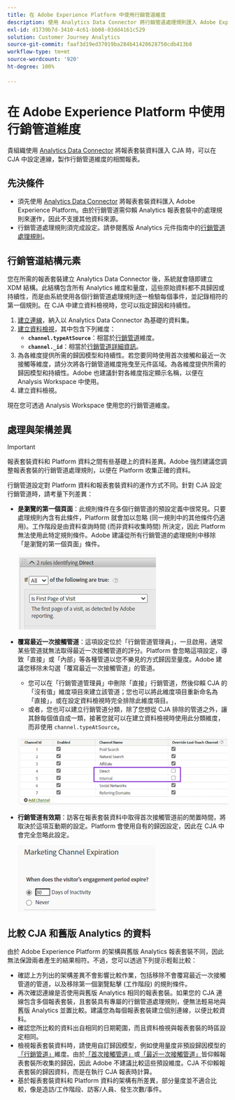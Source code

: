 ```yaml
---
title: 在 Adobe Experience Platform 中使用行銷管道維度
description: 使用 Analytics Data Connector 將行銷管道處理規則匯入 Adobe Experience Platform。
exl-id: d1739b7d-3410-4c61-bb08-03dd4161c529
solution: Customer Journey Analytics
source-git-commit: faaf3d19ed37019ba284b41420628750cdb413b8
workflow-type: tm+mt
source-wordcount: '920'
ht-degree: 100%

---
```


# 在 Adobe Experience Platform 中使用行銷管道維度

貴組織使用 [Analytics Data Connector](https://experienceleague.adobe.com/docs/experience-platform/sources/connectors/adobe-applications/analytics.html?lang=zh-Hant) 將報表套裝資料匯入 CJA 時，可以在 CJA 中設定連線，製作行銷管道維度的相關報表。

## 先決條件

* 須先使用 [Analytics Data Connector](https://experienceleague.adobe.com/docs/experience-platform/sources/connectors/adobe-applications/analytics.html) 將報表套裝資料匯入 Adobe Experience Platform。由於行銷管道需仰賴 Analytics 報表套裝中的處理規則來運作，因此不支援其他資料來源。
* 行銷管道處理規則須完成設定。請參閱舊版 Analytics 元件指南中的[行銷管道處理規則](https://experienceleague.adobe.com/docs/analytics/components/marketing-channels/c-rules.html?lang=zh-Hant)。

## 行銷管道結構元素

您在所需的報表套裝建立 Analytics Data Connector 後，系統就會隨即建立 XDM 結構。此結構包含所有 Analytics 維度和量度，這些原始資料都不具歸因或持續性，而是由系統使用各個行銷管道處理規則逐一檢驗每個事件，並記錄相符的第一個規則。在 CJA 中建立資料檢視時，您可以指定歸因和持續性。

1. [建立連線](/help/connections/create-connection.md)，納入以 Analytics Data Connector 為基礎的資料集。
2. [建立資料檢視](/help/data-views/create-dataview.md)，其中包含下列維度：
   * **`channel.typeAtSource`**：相當於[行銷管道](https://experienceleague.adobe.com/docs/analytics/components/dimensions/marketing-channel.html?lang=zh-Hant)維度。
   * **`channel._id`**：相當於[行銷管道詳細資訊](https://experienceleague.adobe.com/docs/analytics/components/dimensions/marketing-detail.html?lang=zh-Hant)。
3. 為各維度提供所需的歸因模型和持續性。若您要同時使用首次接觸和最近一次接觸等維度，請分次將各行銷管道維度拖曳至元件區域。為各維度提供所需的歸因模型和持續性。Adobe 也建議針對各維度指定顯示名稱，以便在 Analysis Workspace 中使用。
4. 建立資料檢視。

現在您可透過 Analysis Workspace 使用您的行銷管道維度。

## 處理與架構差異

>[!IMPORTANT]
>
>報表套裝資料和 Platform 資料之間有些基礎上的資料差異。Adobe 強烈建議您調整報表套裝的行銷管道處理規則，以便在 Platform 收集正確的資料。

行銷管道設定對 Platform 資料和報表套裝資料的運作方式不同。針對 CJA 設定行銷管道時，請考量下列差異：

* **是瀏覽的第一個頁面**：此規則條件在多個行銷管道的預設定義中很常見。只要處理規則內含有此條件，Platform 就會加以忽略 (同一規則中的其他條件仍適用)。工作階段是由資料查詢時間 (而非資料收集時間) 所決定，因此 Platform 無法使用此特定規則條件。Adobe 建議從所有行銷管道的處理規則中移除「是瀏覽的第一個頁面」條件。

   ![瀏覽的第一個頁面](assets/first-page-of-visit.png)

* **覆寫最近一次接觸管道**：這項設定位於「行銷管道管理員」，一旦啟用，通常某些管道就無法取得最近一次接觸管道的評分。Platform 會忽略這項設定，導致「直接」或「內部」等各種管道以您不樂見的方式歸因至量度。Adobe 建議您移除未勾選「覆寫最近一次接觸管道」的管道。
   * 您可以在「行銷管道管理員」中刪除「直接」行銷管道，然後仰賴 CJA 的「沒有值」維度項目來建立該管道；您也可以將此維度項目重新命名為「直接」，或在設定資料檢視時完全排除此維度項目。
   * 或者，您也可以建立行銷管道分類，除了您想從 CJA 排除的管道之外，讓其餘每個值自成一類，接著您就可以在建立資料檢視時使用此分類維度，而非使用 `channel.typeAtSource`。

   ![覆寫最近一次接觸管道](assets/override-last-touch-channel.png)

* **行銷管道有效期**：訪客在報表套裝資料中取得首次接觸管道前的閒置時間，將取決於這項互動期的設定。Platform 會使用自有的歸因設定，因此在 CJA 中會完全忽略此設定。

   ![行銷管道有效期](assets/marketing-channel-expiration.png)

## 比較 CJA 和舊版 Analytics 的資料

由於 Adobe Experience Platform 的架構與舊版 Analytics 報表套裝不同，因此無法保證兩者產生的結果相符。不過，您可以透過下列提示輕鬆比較：

* 確認上方列出的架構差異不會影響比較作業，包括移除不會覆寫最近一次接觸管道的管道，以及移除第一個瀏覽點擊 (工作階段) 的規則條件。
* 再次確認連線是否使用與舊版 Analytics 相同的報表套裝。如果您的 CJA 連線包含多個報表套裝，且套裝具有專屬的行銷管道處理規則，便無法輕易地與舊版 Analytics 並置比較。建議您為每個報表套裝建立個別連線，以便比較資料。
* 確認您所比較的資料出自相同的日期範圍，而且資料檢視與報表套裝的時區設定相同。
* 檢視報表套裝資料時，請使用自訂歸因模型，例如使用量度非預設歸因模型的[「行銷管道」](https://experienceleague.adobe.com/docs/analytics/components/dimensions/marketing-channel.html)維度。由於[「首次接觸管道」](https://experienceleague.adobe.com/docs/analytics/components/dimensions/first-touch-channel.html?lang=zh-Hant)或[「最近一次接觸管道」](https://experienceleague.adobe.com/docs/analytics/components/dimensions/last-touch-channel.html?lang=zh-Hant)皆仰賴報表套裝所收集的歸因，因此 Adobe 不建議比較這些預設維度。CJA 不仰賴報表套裝的歸因資料，而是在執行 CJA 報表時計算。
* 基於報表套裝資料和 Platform 資料的架構有所差異，部分量度並不適合比較，像是造訪/工作階段、訪客/人員、發生次數/事件。
